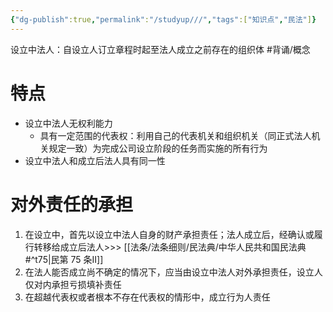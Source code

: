 ```yaml
---
{"dg-publish":true,"permalink":"/studyup///","tags":["知识点","民法"]}
---
```


设立中法人：自设立人订立章程时起至法人成立之前存在的组织体 #背诵/概念 
# 特点
- 设立中法人无权利能力
	- 具有一定范围的代表权：利用自己的代表机关和组织机关（同正式法人机关规定一致）为完成公司设立阶段的任务而实施的所有行为
- 设立中法人和成立后法人具有同一性
# 对外责任的承担
1. 在设立中，首先以设立中法人自身的财产承担责任；法人成立后，经确认或履行转移给成立后法人>>> [[法条/法条细则/民法典/中华人民共和国民法典#^t75\|民第 75 条Ⅱ]]
2. 在法人能否成立尚不确定的情况下，应当由设立中法人对外承担责任，设立人仅对内承担亏损填补责任
3. 在超越代表权或者根本不存在代表权的情形中，成立行为人责任